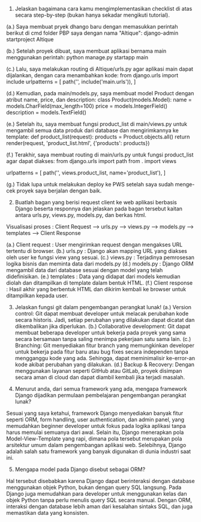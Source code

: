 1. Jelaskan bagaimana cara kamu mengimplementasikan checklist di atas secara step-by-step (bukan hanya sekadar mengikuti tutorial).

(a.) Saya membuat pryek dhango baru dengan memasukkan perintah berikut di cmd folder PBP saya dengan nama "Altique": 
django-admin startproject Altique

(b.) Setelah proyek dibuat, saya membuat aplikasi bernama main menggunakan perintah:
python manage.py startapp main

(c.) Lalu, saya melakukan routing di Altique/urls.py agar aplikasi main dapat dijalankan, dengan cara menambahkan kode:
from django.urls import include
urlpatterns = [
    path('', include('main.urls')),
]

(d.) Kemudian, pada main/models.py, saya membuat model Product dengan atribut name, price, dan description:
class Product(models.Model):
    name = models.CharField(max_length=100)
    price = models.IntegerField()
    description = models.TextField()

(e.) Setelah itu, saya membuat fungsi product_list di main/views.py untuk mengambil semua data produk dari database dan mengirimkannya ke template:
def product_list(request):
    products = Product.objects.all()
    return render(request, 'product_list.html', {'products': products})

(f.) Terakhir, saya membuat routing di main/urls.py untuk fungsi product_list agar dapat diakses:
from django.urls import path
from . import views

urlpatterns = [
    path('', views.product_list, name='product_list'),
]

(g.) Tidak lupa untuk melakukan deploy ke PWS setelah saya sudah menge-cek proyek saya berjalan dengan baik.

2. Buatlah bagan yang berisi request client ke web aplikasi berbasis Django beserta responnya dan jelaskan pada bagan tersebut kaitan antara urls.py, views.py, models.py, dan berkas html.

Visualisasi proses : 
Client Request --> urls.py --> views.py --> models.py --> templates --> Client Response

(a.) Client request : User mengirimkan request dengan mengakses URL tertentu di browser.
(b.) urls.py : Django akan mapping URL yang diakses oleh user ke fungsi view yang sesuai. 
(c.) views.py : Terjadinya pemrosesan logika bisnis dan meminta data dari models.py
(d.) models.py : Django ORM mengambil data dari database sesuai dengan model yang telah didefinisikan.
(e.) templates : Data yang didapat dari models kemudian diolah dan ditampilkan di template dalam bentuk HTML.
(f.) Client response : Hasil akhir yang berbentuk HTML dan dikirim kembali ke browser untuk ditampilkan kepada user.

3. Jelaskan fungsi git dalam pengembangan perangkat lunak!
(a.) Version control: Git dapat membuat developer untuk melacak perubahan kode secara historis. Jadi, setiap perubahan yang dilakukan dapat dicatat dan dikembalikan jika diperlukan.
(b.) Collaborative development: Git dapat membuat beberapa developer untuk bekerja pada proyek yang sama secara bersamaan tanpa saling menimpa pekerjaan satu sama lain. 
(c.) Branching: Git menyediakan fitur branch yang memungkinkan developer untuk bekerja pada fitur baru atau bug fixes secara independen tanpa mengganggu kode yang ada. Sehingga, dapat meminimalisir ke-error-an kode akibat perubahan yang dilakukan.
(d.) Backup & Recovery: Dengan menggunakan layanan seperti GitHub atau GitLab, proyek disimpan secara aman di cloud dan dapat diambil kembali jika terjadi masalah.

4.  Menurut anda, dari semua framework yang ada, mengapa framework Django dijadikan permulaan pembelajaran pengembangan perangkat lunak?

Sesuai yang saya ketahui, framework Django menyediakan banyak fitur seperti ORM, form handling, user authentication, dan admin panel, yang memudahkan beginner developer untuk fokus pada logika aplikasi tanpa harus memulai semuanya dari awal. Selain itu, Django menerapkan pola Model-View-Template yang rapi, dimana pola tersebut merupakan pola arsitektur umum dalam pengembangan aplikasi web. Selebihnya, Django adalah salah satu framework yang banyak digunakan di dunia industri saat ini.

5. Mengapa model pada Django disebut sebagai ORM?

Hal tersebut disebabkan karena Django dapat berinteraksi dengan database menggunakan objek Python, bukan dengan query SQL langsung. Pada Django juga memudahkan para developer untuk menggunakan kelas dan objek Python tanpa perlu menulis query SQL secara manual. Dengan ORM, interaksi dengan database lebih aman dari kesalahan sintaks SQL, dan juga memastikan data yang konsisten.